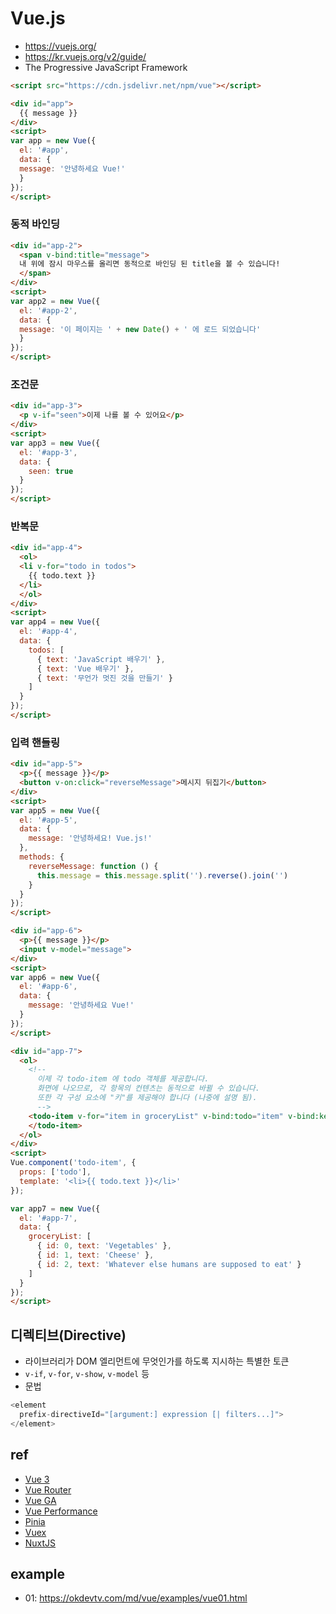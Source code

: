 # Vue.js
* https://vuejs.org/
* https://kr.vuejs.org/v2/guide/
* The Progressive JavaScript Framework

```html
<script src="https://cdn.jsdelivr.net/npm/vue"></script>
```

```html
<div id="app">
  {{ message }}
</div>
<script>
var app = new Vue({
  el: '#app',
  data: {
  message: '안녕하세요 Vue!'
  }
});
</script>
```

### 동적 바인딩

```html
<div id="app-2">
  <span v-bind:title="message">
  내 위에 잠시 마우스를 올리면 동적으로 바인딩 된 title을 볼 수 있습니다!
  </span>
</div>
<script>
var app2 = new Vue({
  el: '#app-2',
  data: {
  message: '이 페이지는 ' + new Date() + ' 에 로드 되었습니다'
  }
});
</script>
```

### 조건문

```html
<div id="app-3">
  <p v-if="seen">이제 나를 볼 수 있어요</p>
</div>
<script>
var app3 = new Vue({
  el: '#app-3',
  data: {
    seen: true
  }
});
</script>
```

### 반복문

```html
<div id="app-4">
  <ol>
  <li v-for="todo in todos">
    {{ todo.text }}
  </li>
  </ol>
</div>
<script>
var app4 = new Vue({
  el: '#app-4',
  data: {
    todos: [
      { text: 'JavaScript 배우기' },
      { text: 'Vue 배우기' },
      { text: '무언가 멋진 것을 만들기' }
    ]
  }
});
</script>
```

### 입력 핸들링

```html
<div id="app-5">
  <p>{{ message }}</p>
  <button v-on:click="reverseMessage">메시지 뒤집기</button>
</div>
<script>
var app5 = new Vue({
  el: '#app-5',
  data: {
    message: '안녕하세요! Vue.js!'
  },
  methods: {
    reverseMessage: function () {
      this.message = this.message.split('').reverse().join('')
    }
  }
});
</script>
```

```html
<div id="app-6">
  <p>{{ message }}</p>
  <input v-model="message">
</div>
<script>
var app6 = new Vue({
  el: '#app-6',
  data: {
    message: '안녕하세요 Vue!'
  }
});
</script>
```

```html
<div id="app-7">
  <ol>
    <!--
      이제 각 todo-item 에 todo 객체를 제공합니다.
      화면에 나오므로, 각 항목의 컨텐츠는 동적으로 바뀔 수 있습니다.
      또한 각 구성 요소에 "키"를 제공해야 합니다 (나중에 설명 됨).
      -->
    <todo-item v-for="item in groceryList" v-bind:todo="item" v-bind:key="item.id">
    </todo-item>
  </ol>
</div>
<script>
Vue.component('todo-item', {
  props: ['todo'],
  template: '<li>{{ todo.text }}</li>'
});

var app7 = new Vue({
  el: '#app-7',
  data: {
    groceryList: [
      { id: 0, text: 'Vegetables' },
      { id: 1, text: 'Cheese' },
      { id: 2, text: 'Whatever else humans are supposed to eat' }
    ]
  }
});
</script>
```

## 디렉티브(Directive)
* 라이브러리가 DOM 엘리먼트에 무엇인가를 하도록 지시하는 특별한 토큰
* `v-if`, `v-for`, `v-show`, `v-model` 등
* 문법

```js
<element
  prefix-directiveId="[argument:] expression [| filters...]">
</element>
```

## ref
* [Vue 3](/mib/vue/vue3)
* [Vue Router](/mib/vue/router)
* [Vue GA](/mib/vue/mkt)
* [Vue Performance](/mib/vue/perf)
* [Pinia](/mib/vue/pinia)
* [Vuex](/mib/vue/vuex)
* [NuxtJS](/mib/nuxt)

## example
* 01: https://okdevtv.com/md/vue/examples/vue01.html

